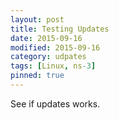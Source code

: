 ```yaml
---
layout: post
title: Testing Updates
date: 2015-09-16
modified: 2015-09-16
category: udpates
tags: [Linux, ns-3]
pinned: true
---
```


See if updates works.
